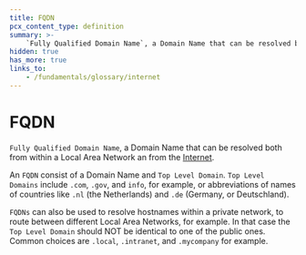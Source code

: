 ```yaml
---
title: FQDN
pcx_content_type: definition
summary: >-
    `Fully Qualified Domain Name`, a Domain Name that can be resolved both from within a Local Area Network an from the [Internet](/fundamentals/glossary/#internet).
hidden: true
has_more: true
links_to:
    - /fundamentals/glossary/internet
---
```


# FQDN

`Fully Qualified Domain Name`, a Domain Name that can be resolved both from within a Local Area Network an from the [Internet](/fundamentals/glossary/internet).

An `FQDN` consist of a Domain Name and `Top Level Domain`. `Top Level Domains` include `.com`, `.gov`, and `info`, for example, or abbreviations of names of countries like `.nl` (the Netherlands) and `.de` (Germany, or Deutschland).

`FQDNs` can also be used to resolve hostnames within a private network, to route between different Local Area Networks, for example. In that case the `Top Level Domain` should NOT be identical to one of the public ones. Common choices are `.local`, `.intranet`, and `.mycompany` for example.

